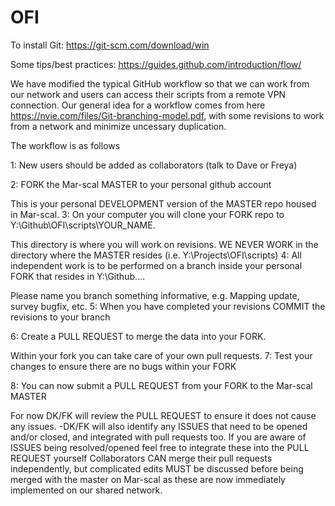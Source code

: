 # OFI
To install Git: https://git-scm.com/download/win

Some tips/best practices: https://guides.github.com/introduction/flow/

We have modified the typical GitHub workflow so that we can work from our network and users can access their scripts from a remote VPN connection. Our general idea for a workflow comes from here https://nvie.com/files/Git-branching-model.pdf, with some revisions to work from a network and minimize uncessary duplication.

The workflow is as follows

1: New users should be added as collaborators (talk to Dave or Freya)

2: FORK the Mar-scal MASTER to your personal github account

This is your personal DEVELOPMENT version of the MASTER repo housed in Mar-scal. 3: On your computer you will clone your FORK repo to Y:\Github\OFI\scripts\YOUR_NAME.

This directory is where you will work on revisions. WE NEVER WORK in the directory where the MASTER resides (i.e. Y:\Projects\OFI\scripts) 4: All independent work is to be performed on a branch inside your personal FORK that resides in Y:\Github....

Please name you branch something informative, e.g. Mapping update, survey bugfix, etc. 5: When you have completed your revisions COMMIT the revisions to your branch

6: Create a PULL REQUEST to merge the data into your FORK.

Within your fork you can take care of your own pull requests. 7: Test your changes to ensure there are no bugs within your FORK

8: You can now submit a PULL REQUEST from your FORK to the Mar-scal MASTER

For now DK/FK will review the PULL REQUEST to ensure it does not cause any issues. -DK/FK will also identify any ISSUES that need to be opened and/or closed, and integrated with pull requests too. If you are aware of ISSUES being resolved/opened feel free to integrate these into the PULL REQUEST yourself Collaborators CAN merge their pull requests independently, but complicated edits MUST be discussed before being merged with the master on Mar-scal as these are now immediately implemented on our shared network.
